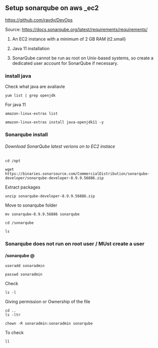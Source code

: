 ## Setup sonarqube on aws _ec2

https://github.com/ravdy/DevOps

Source: https://docs.sonarqube.org/latest/requirements/requirements/

1. An EC2 instance with a minimum of 2 GB RAM (t2.small)

2. Java 11 installation
3. SonarQube cannot be run as root on Unix-based systems, so create a dedicated user account for SonarQube if necessary.

### install java
Check what java are avaliavle
```
yum list | grep openjdk
```
For java 11
```
amazon-linux-extras list
```
```
amazon-linux-extras install java-openjdk11 -y
```
### Sonarqube install
###### Download SonarQube latest verions on to EC2 instace
```
cd /opt
```
```
wget https://binaries.sonarsource.com/CommercialDistribution/sonarqube-developer/sonarqube-developer-8.9.9.56886.zip
```
Extract packages
```
unzip sonarqube-developer-8.9.9.56886.zip
```
Move to sonarqube folder
```
mv sonarqube-8.9.9.56886 sonarqube
```
```
cd /sonarqube
```
```
ls
```


### Sonarqube does not run on root user / MUst create a user 
#### /sonarqube @

```
useradd sonaradmin
```
```
passwd sonaradmin
```
Check
```
ls -l
```
Giving permission or Ownership of the file
```
cd ..
ls -ltr
```
```
chown -R sonaradmin:sonaradmin sonarqube
```


To check
```
ll
```














